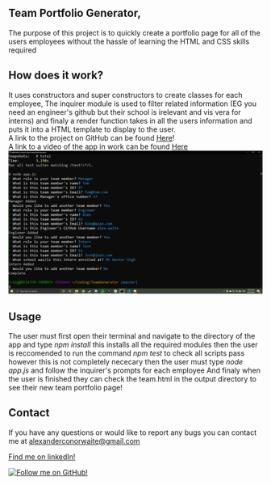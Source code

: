 ## Team Portfolio Generator,

The purpose of this project is to quickly create a portfolio page for all of the users employees without the hassle of learning the HTML and CSS skills required

## How does it work?
It uses constructors and super constructors to create classes for each employee,
The inquirer module is used to filter related information (EG you need an engineer's github but their school is irelevant and vis vera for interns) 
and finaly a render function takes in all the users information and puts it into a HTML template to display to the user. <br>
A link to the project on GitHub can be found [Here](https://github.com/Alex-Waite/TeamGenerator)!<br>
A link to a video of the app in work can be found [Here](https://drive.google.com/file/d/1WV7zS0Zw2ZpI4A8rH4Zl5Xs11mXgvGzr/view?usp=sharing)
![Screenshot of app](Fbrj6a1.png)

## Usage
The user must first open their terminal and navigate to the directory of the app and type _npm install_ this installs all the required modules
then the user is reccomended to run the command _npm test_ to check all scripts pass however this is not completely nececary
then the user must type _node app.js_ and follow the inquirer's prompts for each employee
And finaly when the user is finished they can check the team.html in the output directory to see their new team portfolio page!

## Contact
If you have any questions or would like to report any bugs you can contact me at alexanderconorwaite@gmail.com

[Find me on linkedIn!](https://www.linkedin.com/in/alexander-waite-005165199/) 
  
[![Follow me on GitHub!](https://img.shields.io/github/followers/alex-waite?label=Follow%20me%20on%20GitHub%21&style=social)](https://github.com/alex-waite)